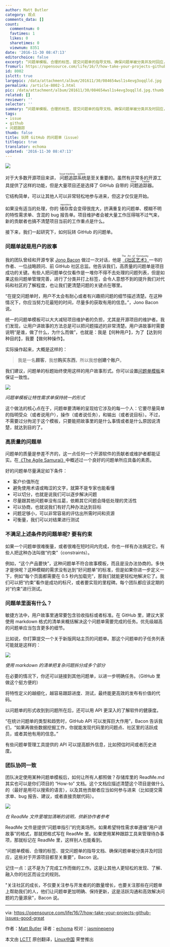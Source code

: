 ```yaml
---
author: Matt Butler
category: 观点
comments_data: []
count:
  commentnum: 0
  favtimes: 1
  likes: 0
  sharetimes: 0
  viewnum: 8351
date: '2016-11-30 08:47:13'
editorchoice: false
excerpt: “问题单模板、合理的标签、提交问题单的指导文档、确保问题单被分类并及时回应，这些对于开源项目都至关重要”，Bacon 说。
fromurl: https://opensource.com/life/16/7/how-take-your-projects-github-issues-good-great
id: 8002
islctt: true
largepic: /data/attachment/album/201611/30/084654wsl1s4evg3oqqlld.jpg
permalink: /article-8002-1.html
pic: /data/attachment/album/201611/30/084654wsl1s4evg3oqqlld.jpg.thumb.jpg
related: []
reviewer: ''
selector: ''
summary: “问题单模板、合理的标签、提交问题单的指导文档、确保问题单被分类并及时回应，这些对于开源项目都至关重要”，Bacon 说。
tags:
- issue
- github
- 问题跟踪
thumb: false
title: 玩转 GitHub 的问题单（issue）
titlepic: true
translator: echoma
updated: '2016-11-30 08:47:13'
---
```


![](/data/attachment/album/201611/30/084654wsl1s4evg3oqqlld.jpg)


对于大多数开源项目来讲，<ruby> 问题追踪系统 <rp>  （ </rp> <rt>  Issue-tracking system </rt> <rp>  ） </rp></ruby>是至关重要的。虽然有非常多的开源工具提供了这样的功能，但是大量项目还是选择了 GitHub 自带的<ruby> 问题追踪器 <rp>  （ </rp> <rt>  Issue Tracker </rt> <rp>  ） </rp></ruby>。


它结构简单，可以让其他人可以非常轻松地参与进来，但这才仅仅是开始。


如果没有适当的处理，你的<ruby> 储存库 <rp>  （ </rp> <rt>  repository </rt> <rp>  ） </rp></ruby>会变得很庞大，挤满重复的问题单、模糊不明的特性需求单、含混的 bug 报告单。项目维护者会被大量工作压得喘不过气来，新的贡献者也搞不清楚项目当前的工作重点是什么。


接下来，我们一起研究下，如何玩转 GitHub 的问题单。


### 问题单就是用户的故事


我的团队曾经和开源专家 [Jono Bacon](http://www.jonobacon.org/) 做过一次对话，他是<ruby> <a href="http://www.artofcommunityonline.org/">  《社区艺术》 </a> <rp>  （ </rp> <rt>  The Art of Community </rt> <rp>  ） </rp></ruby>一书的作者、一位战略顾问、前 GitHub 社区总监。他告诉我们，高质量的问题单是项目成功的关键。有些人把问题单仅仅看作是一堆你不得不去处理的问题列表，但是如果这些问题单管理完善，进行了分类并打上标签，会令人意想不到的提升我们对代码和社区的了解程度，也让我们更清楚问题的关键点在哪里。


“在提交问题单时，用户不太会有耐心或者有兴趣把问题的细节描述清楚。在这种情况下，你应当努力花最短的时间，尽量多的获取有用的信息。”，Jono Bacon 说。


统一的问题单模板可以大大减轻项目维护者的负担，尤其是开源项目的维护者。我们发现，让用户讲故事的方法总是可以把问题描述的非常清楚。用户讲故事时需要说明“是谁，做了什么，为什么而做”，也就是：我是【何种用户】，为了【达到何种目的】，我要【做何种操作】。


实际操作起来，大概是这样的：



> 
> 我是一名**顾客**，我想**购买东西**，所以我想**创建个账户**。
> 
> 
> 


我们建议，问题单的标题始终使用这样的用户故事形式。你可以设置[问题单模板](https://help.github.com/articles/creating-an-issue-template-for-your-repository/)来保证一致性。


![](/data/attachment/album/201611/30/084716xnqd7lbddbb3q60q.png)


*问题单模板让特性需求单保持统一的形式*


这个做法的核心点在于，问题单要清晰的呈现给它涉及的每一个人：它要尽量简单的指明受众（或者说用户），操作（或者说任务），和输出（或者说目标）。不过，不需要过分拘泥于这个模板，只要能把故事里的是什么事情或者是什么原因说清楚，就达到目的了。


### 高质量的问题单


问题单的质量是参差不齐的，这一点任何一个开源软件的贡献者或维护者都能证实。在[《The Agile Samurai》](https://www.amazon.ca/Agile-Samurai-Masters-Deliver-Software/dp/1934356581)中概述过一个良好的问题单所应具备的素质。


好的问题单尽量满足如下条件：


* 客户价值所在
* 避免使用术语或晦涩的文字，就算不是专家也能看懂
* 可以切分，也就是说我们可以逐步解决问题
* 尽量跟其他问题单没有瓜葛，依赖其它问题会降低处理的灵活性
* 可以协商，也就说我们有好几种办法达到目标
* 问题足够小，可以非常容易的评估出所需时间和资源
* 可衡量，我们可以对结果进行测试


### 不满足上述条件的问题单呢? 要有约束


如果一个问题单很难衡量，或者很难在短时间内完成，你也一样有办法搞定它。有些人把这种办法叫做“约束”（constraints）。


例如，“这个产品要快”，这种问题单不符合故事模板，而且是没办法协商的。多快才是快呢？这种模糊的需求没有达到“好问题单”的标准，但是如果你进一步定义一下，例如“每个页面都需要在 0.5 秒内加载完”，那我们就能更轻松地解决它了。我们可以把“约束”看作是成功的标尺，或者要实现的里程碑。每个团队都应该定期的对“约束”进行测试。


### 问题单里面有什么？


敏捷方法中，用户故事里通常要包含验收指标或者标准。在 GitHub 里，建议大家使用 markdown 格式的清单来概括解决这个问题单需要完成的任务。优先级越高的问题单应当包含更多的细节。


比如说，你打算提交一个关于新版网站主页的问题单。那这个问题单的子任务列表可能就是这样的：


![](/data/attachment/album/201611/30/084717fhcxfpbf3hjbzxxj.png)


*使用 markdown 的清单把复杂问题拆分成多个部分*


在必要的情况下，你还可以链接到其他问题单，以进一步明确任务。（GitHub 里做这个挺方便的）


将特性定义的越细化，越容易跟踪进度、测试，最终能更高效的发布有价值的代码。


以问题单的形式收到到问题所在后，还可以用 API 更深入的了解软件的健康度。


“在统计问题单的类型和趋势时，GitHub API 可以发挥巨大作用”，Bacon 告诉我们，“如果再做些数据挖掘工作，你就能发现代码里的问题点、社区里的活跃成员，或者其他有用的信息。”


有些问题单管理工具提供的 API 可以提高额外信息，比如预估时间或者历史进度。


### 团队协同一致


团队决定使用某种问题单模板后，如何让所有人都照做？存储库里的 ReadMe.md 其实也可以是你们项目的 “How-to” 文档。这个文档应描述清楚这个项目是做什么的（最好是用可以搜索的语言），以及其他贡献者应当如何参与进来（比如提交需求单、bug 报告、建议，或者直接贡献代码）。


![](/data/attachment/album/201611/30/084717dcpkczzo3cclx43d.png)


*在 ReadMe 文件里增加清晰的说明，供新协作者参考*


ReadMe 文件是提供“问题单指引”的完美场所。如果希望特性需求单遵循“用户讲故事”的格式，那就把格式写在 ReadMe 里。如果使用某种跟踪工具来管理待办事项，那就标记在 ReadMe 里，这样别人也能看到。


“问题单模板、合理的标签、提交问题单的指导文档、确保问题单被分类并及时回应，这些对于开源项目都至关重要”，Bacon 说。


记住一点：这不是为了完成工作而做的工作。这是让其他人更轻松的发现、了解、融入你的社区而设立的规则。


"关注社区的成长，不仅要关注参与开发者的的数量增长，也要关注那些在问题单上帮助我们的人，他们让问题单更加明确、保持更新，这是活跃沟通和高效解决问题的力量源泉"，Bacon 说。




---


via: <https://opensource.com/life/16/7/how-take-your-projects-github-issues-good-great>


作者：[Matt Butler](https://opensource.com/users/mattzenhub) 译者：[echoma](https://github.com/echoma) 校对：[jasminepeng](https://github.com/jasminepeng)


本文由 [LCTT](https://github.com/LCTT/TranslateProject) 原创翻译，[Linux中国](https://linux.cn/) 荣誉推出